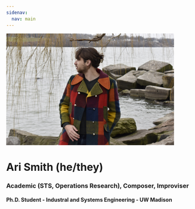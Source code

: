 ```yaml
---
sidenav:
  nav: main
---
```


<img src="DSC0289.jpg" width="450" height="300">

# Ari Smith (he/they)
### Academic (STS, Operations Research), Composer, Improviser
#### Ph.D. Student - Industral and Systems Engineering - UW Madison
